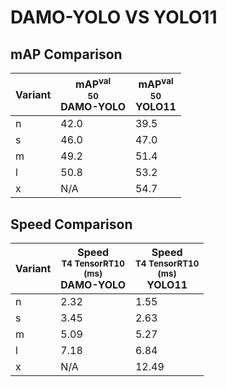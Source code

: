 ---
---
# DAMO-YOLO VS YOLO11

## mAP Comparison

| **Variant** | <center><span style='width: 400px;'>**mAP<sup>val<br>50**<br>**DAMO-YOLO**</span></center> | <center><span style='width: 400px;'>**mAP<sup>val<br>50**<br>**YOLO11**</span></center> |
|----|----------------------------------|------------------------------------|
| n | 42.0 | 39.5 |
| s | 46.0 | 47.0 |
| m | 49.2 | 51.4 |
| l | 50.8 | 53.2 |
| x | N/A | 54.7 |

## Speed Comparison

| **Variant** | <center><span style='width: 200px;'>**Speed**<br><sup>T4 TensorRT10<br>(ms)</sup><br>**DAMO-YOLO**</span></center> | <center><span style='width: 200px;'>**Speed**<br><sup>T4 TensorRT10<br>(ms)</sup><br>**YOLO11**</span></center> |
|---------|-----------------------|-----------------------|
| n | 2.32 | 1.55 |
| s | 3.45 | 2.63 |
| m | 5.09 | 5.27 |
| l | 7.18 | 6.84 |
| x | N/A | 12.49 |
